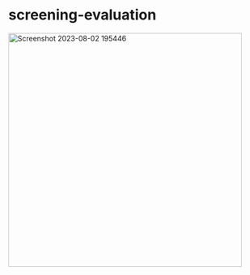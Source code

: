 # screening-evaluation

<img width="461" alt="Screenshot 2023-08-02 195446" src="https://github.com/md-jakir/screening-evaluation/assets/25055579/a1cfb10d-3789-47f7-bb95-407356263ce8">
